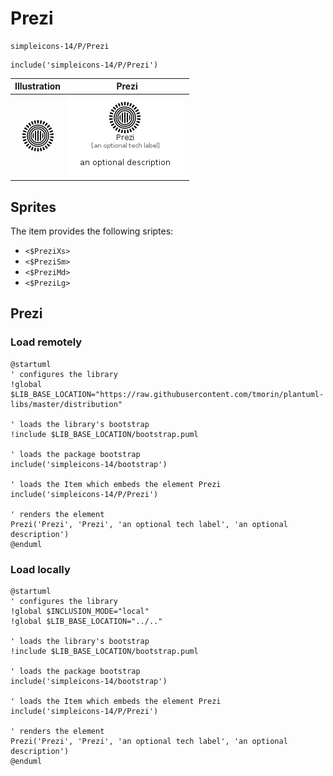 # Prezi


```text
simpleicons-14/P/Prezi
```

```text
include('simpleicons-14/P/Prezi')
```



| Illustration | Prezi |
| :---: | :---: |
| ![illustration for Illustration](../../simpleicons-14/P/Prezi.png) | ![illustration for Prezi](../../simpleicons-14/P/Prezi.Local.png) |



## Sprites
The item provides the following sriptes:

- `<$PreziXs>`
- `<$PreziSm>`
- `<$PreziMd>`
- `<$PreziLg>`





## Prezi

### Load remotely
```plantuml
@startuml
' configures the library
!global $LIB_BASE_LOCATION="https://raw.githubusercontent.com/tmorin/plantuml-libs/master/distribution"

' loads the library's bootstrap
!include $LIB_BASE_LOCATION/bootstrap.puml

' loads the package bootstrap
include('simpleicons-14/bootstrap')

' loads the Item which embeds the element Prezi
include('simpleicons-14/P/Prezi')

' renders the element
Prezi('Prezi', 'Prezi', 'an optional tech label', 'an optional description')
@enduml
```

### Load locally
```plantuml
@startuml
' configures the library
!global $INCLUSION_MODE="local"
!global $LIB_BASE_LOCATION="../.."

' loads the library's bootstrap
!include $LIB_BASE_LOCATION/bootstrap.puml

' loads the package bootstrap
include('simpleicons-14/bootstrap')

' loads the Item which embeds the element Prezi
include('simpleicons-14/P/Prezi')

' renders the element
Prezi('Prezi', 'Prezi', 'an optional tech label', 'an optional description')
@enduml
```

